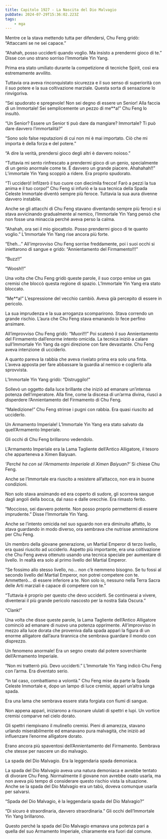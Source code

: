 ```yaml
---
title: Capitolo 1927 - La Nascita del Dio Malvagio
pubDate: 2024-07-29T15:36:02.223Z
tags:
    - mga
---
```


Mentre ce la stava mettendo tutta per difendersi, Chu Feng gridò: “Attaccami se ne sei capace.”

“Ahahah, posso ucciderti quando voglio. Ma insisto a prendermi gioco di te.” Disse con uno strano sorriso l’Immortale Yin Yang.

Prima era stato umiliato durante la competizione di tecniche Spirit, così era estremamente avvilito.

Tuttavia ora aveva rinconquistato sicurezza e il suo senso di superiorità con il suo potere e la sua coltivazione marziale. Questa sorta di sensazione lo rinvigoriva.

“Sei spudorato e spregevole! Non sei degno di essere un Senior! Alla faccia di un Immortale! Sei semplicemente un pezzo di me**a!” Chu Feng lo insultò.

“Un Senior? Essere un Senior ti può dare da mangiare? Immortale? Ti può dare davvero l’immortalità?”

“Sono solo false reputazioni di cui non mi è mai importato. Ciò che mi importa è della forza e del potere.”

“A dire la verità, prendersi gioco degli altri è davvero noioso.”

“Tuttavia mi sento rinfrescato a prendermi gioco di un genio, specialmente di un genio anormale come te. È davvero un grande piacere. Ahahahah!!” L’immortale Yin Yang scoppiò a ridere. Era proprio spudorato.

“Ti ucciderò! Infilzerò il tuo cuore con diecimila frecce! Farò a pezzi la tua anima e il tuo corpo!” Chu Feng si infuriò e la sua tecnica della Spada Celeste Immortale diventò sempre più feroce. Tuttavia la sua aura divenne davvero instabile.

Anche se gli attacchi di Chu Feng stavano diventando sempre più feroci e si stava avvicinando gradualmente al nemico, l’Immortale Yin Yang pensò che non fosse una minaccia perché aveva perso la calma.

“Ahahah, ora sei il mio giocattolo. Posso prendermi gioco di te quanto voglio.” L’Immortale Yin Yang rise ancora più forte.

“Eheh…” All'improvviso Chu Feng sorrise freddamente, poi i suoi occhi si iniettarono di sangue e gridò: “Annientamento del Firmamento!!!”

“Buzz!!”

“Woosh!!”

Una volta che Chu Feng gridò queste parole, il suo corpo emise un gas cremisi che bloccò questa regione di spazio. L’Immortale Yin Yang era stato bloccato.

“Me**a!” L’espressione del vecchio cambiò. Aveva già percepito di essere in pericolo.

La sua imprudenza e la sua arroganza scomparirono. Stava correndo un grande rischio. L’aura che Chu Feng stava emanando lo fece perfino ansimare.

All’improvviso Chu Feng gridò: “Muori!!!” Poi scatenò il suo Annientamento del Firmamento dall’enorme intento omicida. La tecnica iniziò a calare sull’Immortale Yin Yang da ogni direzione con fare devastante. Chu Feng aveva intenzione di ucciderlo.

A quanto pareva la rabbia che aveva rivelato prima era solo una finta. L’aveva apposta per fare abbassare la guardia al nemico e coglierlo alla sprovvista.

L’Immortale Yin Yang gridò: “Distruggilo!”

Sollevò un oggetto dalla luce brillante che iniziò ad emanare un’intensa potenza dell’imperatore. Alla fine, come la discesa di un’arma divina, riuscì a disperdere l’Annientamento del Firmamento di Chu Feng.

“Maledizione!” Chu Feng strinse i pugni con rabbia. Era quasi riuscito ad ucciderlo.

Un Armamento Imperiale! L’Immortale Yin Yang era stato salvato da quell’Armamento Imperiale.

Gli occhi di Chu Feng brillarono vedendolo.

L’Armamento Imperiale era la Lama Tagliente dell’Antico Alligatore, il tesoro che apparteneva a Ximen Baiyuan.

<em>’Perché ha con sé l’Armamento Imperiale di Ximen Baiyuan?’</em> Si chiese Chu Feng.

Anche se l’Immortale era riuscito a resistere all’attacco, non era in buone condizioni.

Non solo stava ansimando ed era coperto di sudore, gli scorreva sangue dagli angoli della bocca, dal naso e dalle orecchie. Era rimasto ferito.

“Moccioso, sei davvero potente. Non posso proprio permettermi di essere imprudente.” Disse l’Immortale Yin Yang.

Anche se l’intento omicida nel suo sguardo non era diminuito affatto, lo stava guardando in modo diverso, ora sembrava che nutrisse ammirazione per Chu Feng.

Un membro della giovane generazione, un Martial Emperor di terzo livello, era quasi riuscito ad ucciderlo. Aspetto più importante, era una coltivazione che Chu Feng aveva ottenuto usando una tecnica speciale per aumentare di livello. In realtà era solo al primo livello del Martial Emperor.

“Se fossimo allo stesso livello, no… non c’è nemmeno bisogno. Se tu fossi al secondo livello del Martial Emperor, non potrei competere con te. Ammetterò… di essere inferiore a te. Non solo io, nessuno nella Terra Sacra delle Arti marziali è capace di competere con te.”

“Tuttavia è proprio per questo che devo ucciderti. Se continuerai a vivere, diventerai il più grande pericolo nascosto per la nostra Sala Oscura.”

“Clank!”

Una volta che disse queste parole, la Lama Tagliente dell’Antico Alligatore cominciò ad emanare di nuovo una potenza opprimente. All’improvviso in mezzo alla luce dorata che proveniva dalla spada apparì la figura di un enorme alligatore dall’aura tirannica che sembrava guardare il mondo con disprezzo.

Un fenomeno anormale! Era un segno creato dal potere soverchiante dell’Armamento Imperiale.

“Non mi tratterrò più. Devo ucciderti.” L’Immortale Yin Yang indicò Chu Feng con l’arma. Era diventato serio.

“In tal caso, combattiamo a volontà.” Chu Feng mise da parte la Spada Celeste Immortale e, dopo un lampo di luce cremisi, apparì un’altra lunga spada.

Era una lama che sembrava essere stata forgiata con fiumi di sangue.

Non appena apparì, iniziarono a risuonare ululati di spettri e lupi. Un vortice cremisi comparve nel cielo dorato.

Gli spettri riempivano il mulinello cremisi. Pieni di amarezza, stavano urlando miserabilmente ed emanavano pura malvagità, che iniziò ad influenzare l’enorme alligatore dorato.

Erano ancora più spaventosi dell’Annientamento del Firmamento. Sembrava che stesse per nascere un dio malvagio.

La spada del Dio Malvagio. Era la leggendaria spada demoniaca.

La spada del Dio Malvagio aveva una natura demoniaca e avrebbe tentato di divorare Chu Feng. Normalmente il giovane non avrebbe osato usarla, ma non aveva più tempo di considerare questo rischio vista la situazione. Anche se la spada del Dio Malvagio era un tabù, doveva comunque usarla per salvarsi.

“Spada del Dio Malvagio, è la leggendaria spada del Dio Malvagio?”

“Di sicuro è straordinaria, davvero straordinaria.” Gli occhi dell’Immortale Yin Yang brillarono.

Questo perché la spada del Dio Malvagio emanava una potenza pari a quella del suo Armamento Imperiale, chiaramente era fuori dal comune.



